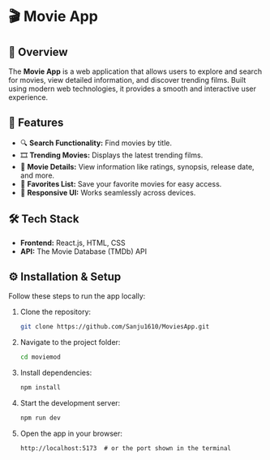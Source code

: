# 🎬 Movie App

## 📌 Overview
The **Movie App** is a web application that allows users to explore and search for movies, view detailed information, and discover trending films. Built using modern web technologies, it provides a smooth and interactive user experience.

## 🚀 Features
- 🔍 **Search Functionality:** Find movies by title.
- 🎞 **Trending Movies:** Displays the latest trending films.
- 📄 **Movie Details:** View information like ratings, synopsis, release date, and more.
- 🌟 **Favorites List:** Save your favorite movies for easy access.
- 🎨 **Responsive UI:** Works seamlessly across devices.

## 🛠 Tech Stack
- **Frontend:** React.js, HTML, CSS
- **API:** The Movie Database (TMDb) API

## ⚙️ Installation & Setup
Follow these steps to run the app locally:

1. Clone the repository:
   ```bash
   git clone https://github.com/Sanju1610/MoviesApp.git
   ```
2. Navigate to the project folder:
   ```bash
   cd moviemod
   ```
3. Install dependencies:
   ```bash
   npm install
   ```
4. Start the development server:
   ```bash
   npm run dev
   ```
5. Open the app in your browser:
   ```
   http://localhost:5173  # or the port shown in the terminal
   ```



